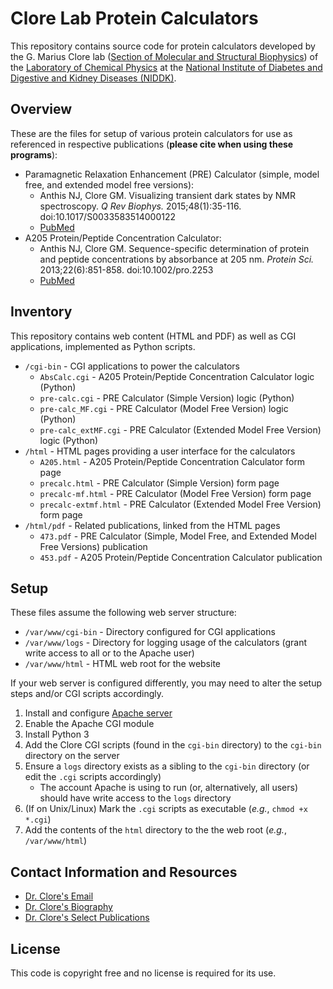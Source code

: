 # Clore Lab Protein Calculators

This repository contains source code for protein calculators developed by the G. Marius Clore lab
([Section of Molecular and Structural Biophysics][section]) of the [Laboratory of Chemical Physics][lab] at the [National Institute
of Diabetes and Digestive and Kidney Diseases (NIDDK)][niddk].

## Overview

These are the files for setup of various protein calculators for use as referenced in respective publications (**please cite when using these programs**):

- Paramagnetic Relaxation Enhancement (PRE) Calculator (simple, model free, and extended model free versions):
  - Anthis NJ, Clore GM. Visualizing transient dark states by NMR spectroscopy. _Q Rev Biophys._ 2015;48(1):35-116. doi:10.1017/S0033583514000122
  - [PubMed](https://www.pubmed.ncbi.nlm.nih.gov/25710841)
- A205 Protein/Peptide Concentration Calculator:
  - Anthis NJ, Clore GM. Sequence-specific determination of protein and peptide concentrations by absorbance at 205 nm. _Protein Sci._ 2013;22(6):851-858. doi:10.1002/pro.2253
  - [PubMed](https://www.ncbi.nlm.nih.gov/pubmed/23526461)

## Inventory

This repository contains web content (HTML and PDF) as well as CGI applications, implemented as Python scripts.

- `/cgi-bin` - CGI applications to power the calculators
  - `AbsCalc.cgi` - A205 Protein/Peptide Concentration Calculator logic (Python)
  - `pre-calc.cgi` - PRE Calculator (Simple Version) logic (Python)
  - `pre-calc_MF.cgi` - PRE Calculator (Model Free Version) logic (Python)
  - `pre-calc_extMF.cgi` - PRE Calculator (Extended Model Free Version) logic (Python)
- `/html` - HTML pages providing a user interface for the calculators
  - `A205.html` - A205 Protein/Peptide Concentration Calculator form page
  - `precalc.html` - PRE Calculator (Simple Version) form page
  - `precalc-mf.html` - PRE Calculator (Model Free Version) form page
  - `precalc-extmf.html` - PRE Calculator (Extended Model Free Version) form page
- `/html/pdf` - Related publications, linked from the HTML pages
  - `473.pdf` - PRE Calculator (Simple, Model Free, and Extended Model Free Versions) publication
  - `453.pdf` - A205 Protein/Peptide Concentration Calculator publication

## Setup

These files assume the following web server structure:

- `/var/www/cgi-bin` - Directory configured for CGI applications
- `/var/www/logs` - Directory for logging usage of the calculators (grant write access to all or to the Apache user)
- `/var/www/html` - HTML web root for the website

If your web server is configured differently, you may need to alter the setup steps and/or CGI scripts accordingly.

1. Install and configure [Apache server][apache]
2. Enable the Apache CGI module
3. Install Python 3
4. Add the Clore CGI scripts (found in the `cgi-bin` directory) to the `cgi-bin` directory on the server
5. Ensure a `logs` directory exists as a sibling to the `cgi-bin` directory (or edit the `.cgi` scripts accordingly)
   - The account Apache is using to run (or, alternatively, all users) should have write access to the `logs` directory
6. (If on Unix/Linux) Mark the `.cgi` scripts as executable (_e.g._, `chmod +x *.cgi`)
7. Add the contents of the `html` directory to the the web root (_e.g._, `/var/www/html`)

## Contact Information and Resources

- [Dr. Clore's Email][email]
- [Dr. Clore's Biography][bio]
- [Dr. Clore's Select Publications][pubs]

## License

This code is copyright free and no license is required for its use.

[email]: mailto:mariusc@intra.niddk.nih.gov
[bio]: https://www.niddk.nih.gov/about-niddk/staff-directory/biography/clore-marius
[pubs]: https://www.niddk.nih.gov/about-niddk/staff-directory/biography/clore-marius/publications
[section]: https://www.niddk.nih.gov/research-funding/at-niddk/labs-branches/laboratory-chemical-physics#section-of-molecular-and-structural-biophysics
[lab]: https://www.niddk.nih.gov/research-funding/at-niddk/labs-branches/laboratory-chemical-physics
[niddk]: https://www.niddk.nih.gov
[apache]: https://httpd.apache.org
